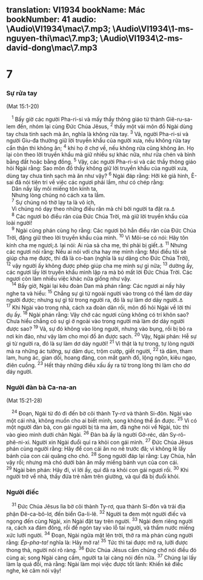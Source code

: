 translation: VI1934
bookName: Mác 
bookNumber: 41
audio: \Audio\VI1934\mac\7.mp3; \Audio\VI1934\1-ms-nguyen-thi\mac\7.mp3; \Audio\VI1934\2-ms-david-dong\mac\7.mp3
-------

<div class="title"><h1>7</h1><h3>Sự rửa tay</h3><p>(Mat 15:1-20)</p></div>
<span class="verse mac_7_1"> <sup>1</sup> Bấy giờ các người Pha-ri-si và mấy thầy thông giáo từ thành Giê-ru-sa-lem đến, nhóm lại cùng Đức Chúa Jêsus, </span>
<span class="verse mac_7_2"><sup>2</sup> thấy một vài môn đồ Ngài dùng tay chưa tinh sạch mà ăn, nghĩa là không rửa tay. </span>
<span class="verse mac_7_3"><sup>3</sup> Vả, người Pha-ri-si và người Giu-đa thường giữ lời truyền khẩu của người xưa, nếu không rửa tay cẩn thận thì không ăn; </span>
<span class="verse mac_7_4"><sup>4</sup> khi họ ở chợ về, nếu không rửa cũng không ăn. Họ lại còn theo lời truyền khẩu mà giữ nhiều sự khác nữa, như rửa chén và bình bằng đất hoặc bằng đồng. </span>
<span class="verse mac_7_5"><sup>5</sup> Vậy, các người Pha-ri-si và các thầy thông giáo hỏi Ngài rằng: Sao môn đồ thầy không giữ lời truyền khẩu của người xưa, dùng tay chưa tinh sạch mà ăn như vậy? </span>
<span class="verse mac_7_6"><sup>6</sup> Ngài đáp rằng: Hỡi kẻ giả hình, Ê-sai đã nói tiên tri về việc các ngươi phải lắm, như có chép rằng: <br/> Dân nầy lấy môi miếng tôn kính ta, <br/> Nhưng lòng chúng nó cách xa ta lắm. <br/></span>
<span class="verse mac_7_7"> <sup>7</sup> Sự chúng nó thờ lạy ta là vô ích, <br/> Vì chúng nó dạy theo những điều răn mà chỉ bởi người ta đặt ra.<a data-toggle="tooltip" data-placement="bottom" title="Es 29:13">⚓</a><br/></span>
<span class="verse mac_7_8"> <sup>8</sup> Các ngươi bỏ điều răn của Đức Chúa Trời, mà giữ lời truyền khẩu của loài người! <br/></span>
<span class="verse mac_7_9"> <sup>9</sup> Ngài cũng phán cùng họ rằng: Các ngươi bỏ hẳn điều răn của Đức Chúa Trời, đặng giữ theo lời truyền khẩu của mình. </span>
<span class="verse mac_7_10"><sup>10</sup> Vì Môi-se có nói: Hãy tôn kính cha mẹ ngươi;<a data-toggle="tooltip" data-placement="bottom" title="Xu 20:12; Phu 5:16">⚓</a> lại nói: Ai rủa sả cha mẹ, thì phải bị giết.<a data-toggle="tooltip" data-placement="bottom" title=" Xu 21:17; Le 20:9">⚓</a></span>
<span class="verse mac_7_11"><sup>11</sup> Nhưng các ngươi nói rằng: Nếu ai nói với cha hay mẹ mình rằng: Mọi điều tôi sẽ giúp cha mẹ được, thì đã là co-ban (nghĩa là sự dâng cho Đức Chúa Trời), </span>
<span class="verse mac_7_12"><sup>12</sup> vậy người ấy không được phép giúp cha mẹ mình sự gì nữa; </span>
<span class="verse mac_7_13"><sup>13</sup> dường ấy, các ngươi lấy lời truyền khẩu mình lập ra mà bỏ mất lời Đức Chúa Trời. Các ngươi còn làm nhiều việc khác nữa giống như vậy. <br/></span>
<span class="verse mac_7_14"> <sup>14</sup> Bấy giờ, Ngài lại kêu đoàn Dan mà phán rằng: Các ngươi ai nấy hãy nghe ta và hiểu: </span>
<span class="verse mac_7_15"><sup>15</sup> Chẳng sự gì từ ngoài người vào trong có thể làm dơ dáy người được; nhưng sự gì từ trong người ra, đó là sự làm dơ dáy người.<a data-toggle="tooltip" data-placement="bottom" title="Câu 16: Nếu ai có tai mà nghe, hãy nghe! Câu nầy không có trong các bản cũ nhứt">⚓</a></span>
<span class="verse mac_7_17"><sup>17</sup> Khi Ngài vào trong nhà, cách xa đoàn dân rồi, môn đồ hỏi Ngài về lời thí dụ ấy. </span>
<span class="verse mac_7_18"><sup>18</sup> Ngài phán rằng: Vậy chớ các ngươi cũng không có trí khôn sao? Chưa hiểu chẳng có sự gì ở ngoài vào trong người mà làm dơ dáy người được sao? </span>
<span class="verse mac_7_19"><sup>19</sup> Vả, sự đó không vào lòng người, nhưng vào bụng, rồi bị bỏ ra nơi kín đáo, như vậy làm cho mọi đồ ăn được sạch. </span>
<span class="verse mac_7_20"><sup>20</sup> Vậy, Ngài phán: Hễ sự gì từ người ra, đó là sự làm dơ dáy người! </span>
<span class="verse mac_7_21"><sup>21</sup> Vì thật là tự trong, tự lòng người mà ra những ác tưởng, sự dâm dục, trộm cướp, giết người, </span>
<span class="verse mac_7_22"><sup>22</sup> tà dâm, tham lam, hung ác, gian dối, hoang đàng, con mắt ganh đố, lộng ngôn, kiêu ngạo, điên cuồng. </span>
<span class="verse mac_7_23"><sup>23</sup> Hết thảy những điều xấu ấy ra từ trong lòng thì làm cho dơ dáy người. <br/></span>
<div class="title"><h3>Người đàn bà Ca-na-an</h3><p>(Mat 15:21-28)</p></div>
<span class="verse mac_7_24"> <sup>24</sup> Đoạn, Ngài từ đó đi đến bờ cõi thành Ty-rơ và thành Si-đôn. Ngài vào một cái nhà, không muốn cho ai biết mình, song không thể ẩn được. </span>
<span class="verse mac_7_25"><sup>25</sup> Vì có một người đàn bà, con gái người bị tà ma ám, đã nghe nói về Ngài, tức thì vào gieo mình dưới chân Ngài. </span>
<span class="verse mac_7_26"><sup>26</sup> Đàn bà ấy là người Gờ-réc, dân Sy-rô-phê-ni-xi. Người xin Ngài đuổi quỉ ra khỏi con gái mình. </span>
<span class="verse mac_7_27"><sup>27</sup> Đức Chúa Jêsus phán cùng người rằng: Hãy để con cái ăn no nê trước đã; vì không lẽ lấy bánh của con cái quăng cho chó. </span>
<span class="verse mac_7_28"><sup>28</sup> Song người đáp lại rằng: Lạy Chúa, hẳn vậy rồi; nhưng mà chó dưới bàn ăn mấy miếng bánh vụn của con cái. </span>
<span class="verse mac_7_29"><sup>29</sup> Ngài bèn phán: Hãy đi, vì lời ấy, quỉ đã ra khỏi con gái ngươi rồi. </span>
<span class="verse mac_7_30"><sup>30</sup> Khi người trở về nhà, thấy đứa trẻ nằm trên giường, và quỉ đã bị đuổi khỏi. <br/></span>
<div class="title"><h3>Người điếc</h3></div>
<span class="verse mac_7_31"> <sup>31</sup> Đức Chúa Jêsus lìa bờ cõi thành Ty-rơ, qua thành Si-đôn và trải địa phận Đê-ca-bô-lơ, đến biển Ga-li-lê. </span>
<span class="verse mac_7_32"><sup>32</sup> Người ta đem một người điếc và ngọng đến cùng Ngài, xin Ngài đặt tay trên người. </span>
<span class="verse mac_7_33"><sup>33</sup> Ngài đem riêng người ra, cách xa đám đông, rồi để ngón tay vào lỗ tai người, và thấm nước miếng xức lưỡi người. </span>
<span class="verse mac_7_34"><sup>34</sup> Đoạn, Ngài ngửa mặt lên trời, thở ra mà phán cùng người rằng: <i>Ép-pha-ta!</i> nghĩa là: Hãy mở ra! </span>
<span class="verse mac_7_35"><sup>35</sup> Tức thì tai được mở ra, lưỡi được thong thả, người nói rõ ràng. </span>
<span class="verse mac_7_36"><sup>36</sup> Đức Chúa Jêsus cấm chúng chớ nói điều đó cùng ai; song Ngài càng cấm, người ta lại càng nói đến nữa. </span>
<span class="verse mac_7_37"><sup>37</sup> Chúng lại lấy làm lạ quá đỗi, mà rằng: Ngài làm mọi việc được tốt lành: Khiến kẻ điếc nghe, kẻ câm nói vậy! <br/></span>
